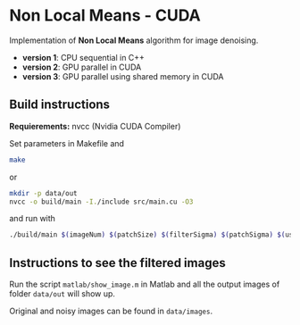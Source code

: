 # Non Local Means - CUDA

Implementation of **Non Local Means** algorithm for image denoising.

* **version 1**: CPU sequential in C++
* **version 2**: GPU parallel in CUDA
* **version 3**: GPU parallel using shared memory in CUDA

## Build instructions

**Requierements:** nvcc (Nvidia CUDA Compiler)

Set parameters in Makefile and
```bash
make
```
or 

```bash
mkdir -p data/out
nvcc -o build/main -I./include src/main.cu -O3
```

and run with

```bash
./build/main $(imageNum) $(patchSize) $(filterSigma) $(patchSigma) $(useGpu) $(useSharedMem)
```

## Instructions to see the filtered images

Run the script `matlab/show_image.m` in Matlab and all the output images of folder `data/out` will show up.

Original and noisy images can be found in `data/images`.
